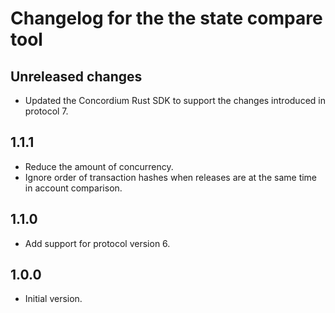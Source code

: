 # Changelog for the the state compare tool

## Unreleased changes
- Updated the Concordium Rust SDK to support the changes introduced in protocol 7.

## 1.1.1

- Reduce the amount of concurrency.
- Ignore order of transaction hashes when releases are at the same time in
  account comparison.

## 1.1.0

- Add support for protocol version 6.

## 1.0.0
- Initial version.
